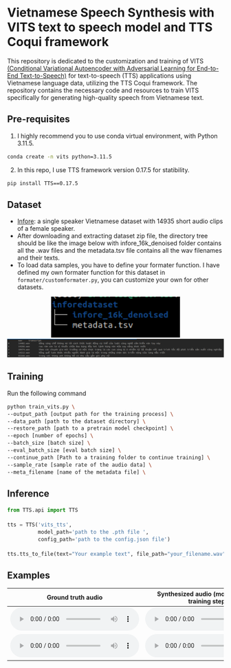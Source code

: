 # Vietnamese Speech Synthesis with VITS text to speech model and TTS Coqui framework

This repository is dedicated to the customization and training of VITS [(Conditional Variational Autoencoder with Adversarial Learning for End-to-End Text-to-Speech)](https://arxiv.org/abs/2106.06103) for text-to-speech (TTS) applications using Vietnamese language data, utilizing the TTS Coqui framework.
The repository contains the necessary code and resources to train VITS specifically for generating high-quality speech from Vietnamese text. 


## Pre-requisites
1. I highly recommend you to use conda virtual environment, with Python 3.11.5.
```bash
conda create -n vits python=3.11.5
```
2. In this repo, I use TTS framework version 0.17.5 for statibility.
```bash
pip install TTS==0.17.5
```

## Dataset 
- [Infore](https://huggingface.co/datasets/ntt123/infore/blob/main/infore_16k_denoised.zip): a single speaker Vietnamese dataset with 14935 short audio clips of a female speaker.
- After downloading and extracting dataset zip file, the directory tree should be like the image below with infore_16k_denoised folder contains all the .wav files and the metadata.tsv file contains all the wav filenames and their texts.
- To load data samples, you have to define your formater function. I have defined my own formater function for this dataset in `formater/customformater.py`, you can customize your own for other datasets.

<div align="center">
<img src="imgs/infore_tree.png" width=300>
<img src="imgs/metadata.png" >
</div>


## Training
Run the following command
```bash
python train_vits.py \
--output_path [output path for the training process] \
--data_path [path to the dataset directory] \
--restore_path [path to a pretrain model checkpoint] \ 
--epoch [number of epochs] \
--batch_size [batch size] \
--eval_batch_size [eval batch size] \ 
--continue_path [Path to a training folder to continue training] \
--sample_rate [sample rate of the audio data] \
--meta_filename [name of the metadata file] \ 
```

## Inference
```python
from TTS.api import TTS

tts = TTS('vits_tts',
          model_path='path to the .pth file ',
          config_path='path to the config.json file')

tts.tts_to_file(text="Your example text", file_path="your_filename.wav")
```

## Examples
| Ground truth audio   | Synthesized audio (model after 44k training steps)    |
| :---: | :---: |
|  <audio src="audios/14482.mp3" controls preload></audio>  |   <audio src="audios/vits1.mp3" controls preload></audio>   |
|  <audio src="audios/14266.mp3" controls preload></audio>  |   <audio src="audios/vits2.mp3" controls preload></audio>   |